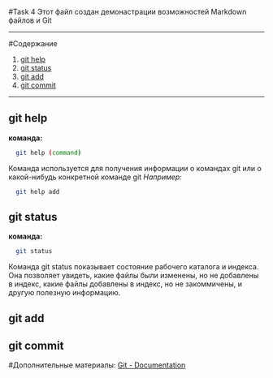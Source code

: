 #Task 4
Этот файл создан демонастрации возможностей Markdown файлов и Git

---

#Содержание
1. [git help](#git-help)
2. [git status](#git-status)
3. [git add](#git-add)
4. [git commit](#git-commit)

---

## <a id="git-help">git help</a>
**команда:**
```bash
  git help (command)
```
Команда используется для получения информации о командах git или о какой-нибудь конкретной команде git
_Например:_
```bash
  git help add
```

## <a id="git-status">git status</a>
**команда:**
```bash
  git status
```

Команда git status показывает состояние рабочего каталога и индекса.  Она позволяет увидеть, какие файлы были изменены, но не добавлены в индекс, какие файлы добавлены в индекс, но не закоммичены, и другую полезную информацию.

## <a id="git-add">git add</a>

## <a id="git-commit">git commit</a>

#Дополнительные материалы:
[Git - Documentation](https://git-scm.com/doc)
